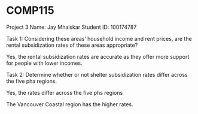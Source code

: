 # COMP115

Project 3
Name: Jay Mhaiskar
Student ID: 100174787

Task 1: Considering these areas’ household income and rent prices, are the rental subsidization rates of these areas appropriate?

Yes, the rental subsidization rates are accurate as they offer more support for people with lower incomes.

Task 2: Determine whether or not shelter subsidization rates differ across the five pha regions.

Yes, the rates differ across the five phs regions

The Vancouver Coastal region has the higher rates.
